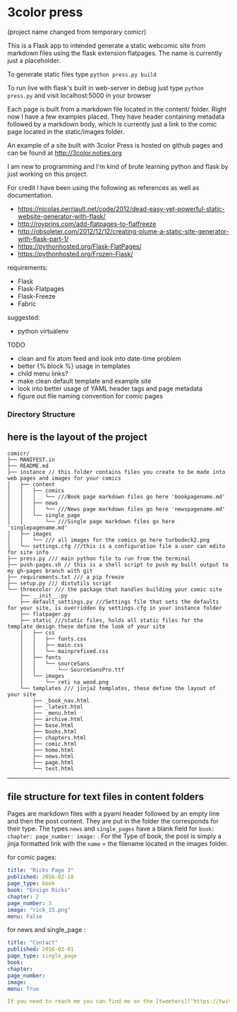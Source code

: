 # 3color press

(project name changed from temporary comicr)

This is a Flask app to intended generate a static webcomic site from markdown files using the flask extension flatpages. The name is currently just a placeholder.

To generate static files type `python press.py build`

To run live with flask's built in web-server in debug just type `python press.py` and visit localhost:5000 in your browser

Each page is built from a markdown file located in the content/ folder. Right now I have a few examples placed. They have header containing metadata followed by a markdown body, which is currently just a link to the comic page located in the static/images folder.

An example of a site built with 3color Press is hosted on github pages and can be found at http://3color.noties.org

I am new to programming and I'm kind of brute learning python and flask by just working on this project.

For credit I have been using the following as references as well as documentation.

 * https://nicolas.perriault.net/code/2012/dead-easy-yet-powerful-static-website-generator-with-flask/
 * http://royprins.com/add-flatpages-to-flatfreeze
 * http://obsoleter.com/2012/12/12/creating-plume-a-static-site-generator-with-flask-part-1/
 * https://pythonhosted.org/Flask-FlatPages/
 * https://pythonhosted.org/Frozen-Flask/

requirements:
 * Flask
 * Flask-Flatpages
 * Flask-Freeze
 * Fabric

suggested:
 * python virtualenv

TODO
 * clean and fix atom feed and look into date-time problem
 * better {% block %} usage in templates
 * child menu links?
 * make clean default template and example site
 * look into better usage of YAML header tags and page metadata
 * figure out file naming convention for comic pages

### Directory Structure
here is the layout of the project
---
```
comicr/
├── MANIFEST.in
├── README.md
├── instance // this folder contains files you create to be made into web pages and images for your comics
│   ├── content
│   │   ├── comics
│   │   │   └── ///Book page markdown files go here 'bookpagename.md'
│   │   ├── news
│   │   │   └── ///News page markdown files go here 'newspagename.md'
│   │   └── single_page
│   │       └── ///Single page markdown files go here 'singlepagename.md'
│   ├── images
│   │   └── /// all images for the comics go here turbodeck2.png
│   └── settings.cfg ///this is a configuration file a user can edito for site info
├── press.py /// main python file to run from the terminal
├── push-pages.sh // this is a shell script to push my built output to my gh-pages branch with git
├── requirements.txt /// a pip freeze
├── setup.py /// distutils script
└── threecolor /// the package that handles building your comic site
    ├── __init__.py
    ├── default_settings.py ///Settings file that sets the defaults for your site, is overridden by settings.cfg in your instance folder
    ├── flatpager.py
    ├── static ///static files, holds all static files for the template design these define the look of your site
    │   ├── css
    │   │   ├── fonts.css
    │   │   ├── main.css
    │   │   └── mainprefixed.css
    │   ├── fonts
    │   │   └── sourceSans
    │   │       └── SourceSansPro.ttf
    │   └── images
    │       └── reti na_wood.png
    └── templates /// jinja2 templates, these define the layout of your site
        ├── _book_nav.html
        ├── _latest.html
        ├── _menu.html
        ├── archive.html
        ├── base.html
        ├── books.html
        ├── chapters.html
        ├── comic.html
        ├── home.html
        ├── news.html
        ├── page.html
        └── test.html
```

---
## file structure for text files in content folders
Pages are markdown files with a pyaml header followed by an empty line and then the post content. They are put in the folder the corresponds for their type. The types `news` and `single_pages` have a blank field for `book: chapter: page_number: image:` . For the Type of book, the post is simply a jinja formatted link with the `name` = the filename located in the images folder.

for comic pages:
```yaml
title: "Ricks Page 3"
published: 2016-02-18
page_type: book
book: "Ensign Ricks"
chapter: 2
page_number: 3
image: "rick_15.png"
menu: False

```

for news and single_page :
```yaml
title: "Contact"
published: 2016-03-01
page_type: single_page
book:
chapter:
page_number:
image:
menu: True

If you need to reach me you can find me on the [tweeters]("https://twitter.com/chipperdoodles")
```
